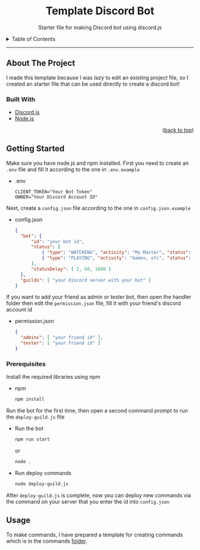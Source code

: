 
<h1 align="center">Template Discord Bot</h3>
<p align="center">
    Starter file for making Discord bot using discord.js
</p>


<details>
  <summary>Table of Contents</summary>
  <ol>
    <li>
      <a href="#about-the-project">About The Project</a>
      <ul>
        <li><a href="#built-with">Built With</a></li>
      </ul>
    </li>
    <li>
      <a href="#getting-started">Getting Started</a>
      <ul>
        <li><a href="#prerequisites">Prerequisites</a></li>
        <li><a href="#installation">Installation</a></li>
      </ul>
    </li>
    <li><a href="#usage">Usage</a></li>
    <li><a href="#roadmap">Roadmap</a></li>
    <li><a href="#contributing">Contributing</a></li>
    <li><a href="#license">License</a></li>
    <li><a href="#contact">Contact</a></li>
    <li><a href="#acknowledgments">Acknowledgments</a></li>
  </ol>
</details>

---

<!-- ABOUT THE PROJECT -->
## About The Project

I made this template because I was lazy to edit an existing project file, so I created an starter file that can be used directly to create a discord bot!


### Built With

* [Discord.js](https://discord.js.org/)
* [Node.js](https://nodejs.org/)

<p align="right">(<a href="#top">back to top</a>)</p>

<!-- GETTING STARTED -->
## Getting Started

Make sure you have node.js and npm installed. First you need to create an `.env` file and fill it according to the one in `.env.example`
* .env
  ```env
  CLIENT_TOKEN="Your Bot Token"
  OWNER="Your Discord Account ID"
  ```

Next, create a `config.json` file according to the one in `config.json.example`
* config.json
  ```json
  {
	"bot": {
		"id": "your bot id",
		"status": [
			{ "type": "WATCHING", "activity": "My Master", "status": "dnd" },
			{ "type": "PLAYING", "activity": "Games, ofc", "status": "dnd" }
		],
		"statusDelay": [ 2, 60, 1000 ]
	},
	"guilds": [ "your discord server with your bot" ]
  }
  ```

If you want to add your friend as admin or tester bot, then open the handler folder then edit the `permission.json` file, fill it with your friend's discord account id

* permission.json
  ```json
  {
    "admins": [ "your friend id" ],
    "tester": [ "your friend id" ]
  }
  ```


### Prerequisites

Install the required libraries using npm
* npm
  ```sh
  npm install
  ```

Run the bot for the first time, then open a second command prompt to run the `deploy-guild.js` file
* Run the bot
  ```sh
  npm run start
  ```
  or
  ```sh
  node .
  ```
* Run deploy commands
  ```sh
  node deploy-guild.js
  ```

After `deploy-guild.js` is complete, now you can deploy new commands via the command on your server that you enter the id into `config.json`


<!-- USAGE EXAMPLES -->
## Usage

To make commands, I have prepared a template for creating commands which is in the commands [folder](commands).



